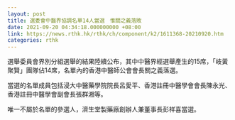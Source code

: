 ```yaml
---
layout: post
title: 選委會中醫界協調名單14人當選　惟關之義落敗
date: 2021-09-20 04:34:18.000000000 +08:00
link: https://news.rthk.hk/rthk/ch/component/k2/1611368-20210920.htm
categories: rthk
---
```


選舉委員會界別分組選舉的結果陸續公布，其中中醫界經選舉產生的15席，「岐黃聚賢」團隊佔14席，名單內的香港中醫師公會會長關之義落選。

當選的名單成員包括浸大中醫藥學院院長呂愛平、香港註冊中醫學會會長陳永光、香港註冊中醫學會副會長張群湘等。

唯一不屬於名單的參選人，濟生堂製藥廠創辦人兼董事長彭祥喜當選。
